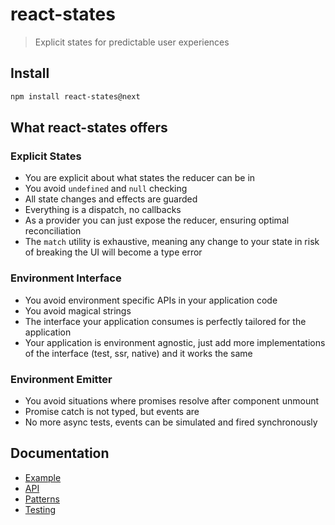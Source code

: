 # react-states

> Explicit states for predictable user experiences

## Install

```sh
npm install react-states@next
```

## What react-states offers

### Explicit States

- You are explicit about what states the reducer can be in
- You avoid `undefined` and `null` checking
- All state changes and effects are guarded
- Everything is a dispatch, no callbacks
- As a provider you can just expose the reducer, ensuring optimal reconciliation
- The `match` utility is exhaustive, meaning any change to your state in risk of breaking the UI will become a type error

### Environment Interface

- You avoid environment specific APIs in your application code
- You avoid magical strings
- The interface your application consumes is perfectly tailored for the application
- Your application is environment agnostic, just add more implementations of the interface (test, ssr, native) and it works the same

### Environment Emitter

- You avoid situations where promises resolve after component unmount
- Promise catch is not typed, but events are
- No more async tests, events can be simulated and fired synchronously

## Documentation

- [Example](./docs/example.md)
- [API](./docs/api.md)
- [Patterns](./docs/patterns.md)
- [Testing](./docs/testing.md)
